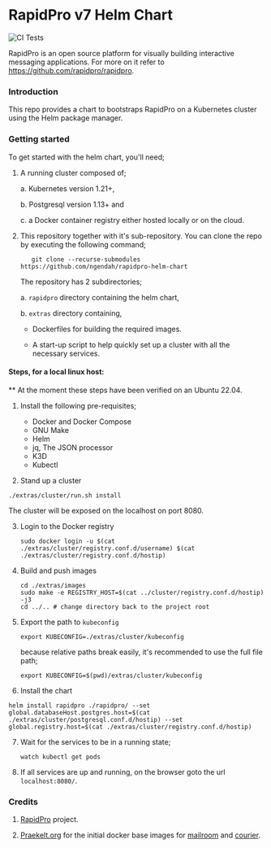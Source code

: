 RapidPro v7 Helm Chart
==================================

![CI Tests](https://github.com/ngendah/rapidpro-k8s/actions/workflows/linux.yaml/badge.svg)

RapidPro is an open source platform for visually building interactive messaging applications. For more on it refer to https://github.com/rapidpro/rapidpro.

### Introduction

This repo provides a chart to bootstraps RapidPro on a Kubernetes cluster using the Helm package manager.

### Getting started

To get started with the helm chart, you'll need;

1. A running cluster composed of;

    a. Kubernetes version 1.21+,

    b. Postgresql version 1.13+ and

    c. a Docker container registry either hosted locally or on the cloud.

2. This repository together with it's sub-repository. You can clone the repo by executing the following command;
    
    ```shell
       git clone --recurse-submodules https://github.com/ngendah/rapidpro-helm-chart 
    ```

    The repository has 2 subdirectories;

    a. `rapidpro` directory containing the helm chart,

    b. `extras` directory containing,
    
      * Dockerfiles for building the required images.

      * A start-up script to help quickly set up a cluster with all the necessary services.

#### Steps, for a local linux host:

** At the moment these steps have been verified on an Ubuntu 22.04.

1. Install the following pre-requisites;

   * Docker and Docker Compose
   * GNU Make
   * Helm
   * jq, The JSON processor
   * K3D
   * Kubectl 

2.  Stand up a cluster

   ```shell
   ./extras/cluster/run.sh install
   ```
   
   The cluster will be exposed on the localhost on port 8080.
   
3. Login to the Docker registry

   ```shell
   sudo docker login -u $(cat ./extras/cluster/registry.conf.d/username) $(cat ./extras/cluster/registry.conf.d/hostip)
   ```
   
4. Build and push images

   ```shell
   cd ./extras/images
   sudo make -e REGISTRY_HOST=$(cat ../cluster/registry.conf.d/hostip) -j3
   cd ../.. # change directory back to the project root
   ```
   
5. Export the path to `kubeconfig`

   ```shell
   export KUBECONFIG=./extras/cluster/kubeconfig 
   ```

   because relative paths break easily, it's recommended to use the full file path;

   ```shell
   export KUBECONFIG=$(pwd)/extras/cluster/kubeconfig
   ```

6.  Install the chart

   ```shell
   helm install rapidpro ./rapidpro/ --set global.databaseHost.postgres.host=$(cat ./extras/cluster/postgresql.conf.d/hostip) --set global.registry.host=$(cat ./extras/cluster/registry.conf.d/hostip)
   ```
   
7. Wait for the services to be in a running state;

   ```shell
   watch kubectl get pods
   ```
   
8. If all services are up and running, on the browser goto the url `localhost:8080/`.

### Credits

1. [RapidPro](https://github.com/rapidpro/rapidpro) project.

2. [Praekelt.org](https://github.com/praekeltfoundation) for the initial docker base images for [mailroom](https://github.com/praekeltfoundation/mailroom-docker) and [courier](https://github.com/praekeltfoundation/courier-docker).
